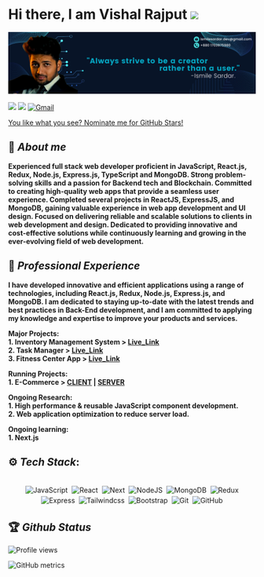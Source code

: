 <h1>Hi there, I am Vishal Rajput <img src="https://github.com/TheDudeThatCode/TheDudeThatCode/blob/master/Assets/Hi.gif"width="29"> </h1>

[<img src="https://github.com/ismailsardar/ismailsardar/blob/master/banner.png" />](https://github.com/ismailsardar)

<!-- [<img src="https://img.shields.io/badge/Youtube-white.svg?&style=for-the-badge&logo=Youtube&logoColor=red">](https://www.youtube.com/c/VishalRajput_1) -->

[<img src="https://img.shields.io/badge/linkedin-%230077B5.svg?&style=for-the-badge&logo=linkedin&logoColor=white">](<[https://www.linkedin.com/in/vishalraj1/](https://www.linkedin.com/in/ismilesardar/)>)
[<img src="https://img.shields.io/badge/twitter-white.svg?&style=for-the-badge&logo=twitter&logoColor=%3A2F2F">](https://twitter.com)
[<img alt="Gmail" src="https://img.shields.io/badge/Gmail-D14836?style=for-the-badge&logo=gmail&logoColor=white" />](mailto:ismilesardar.dev@gmail.com)

[You like what you see? Nominate me for GitHub Stars!](https://stars.github.com/nominate/)

## 🚀 _About me_

**Experienced full stack web developer proficient in JavaScript, React.js, Redux, Node.js, Express.js, TypeScript and MongoDB. Strong problem-solving skills and a passion for Backend tech and Blockchain. Committed to creating high-quality web apps that provide a seamless user experience. Completed several projects in ReactJS, ExpressJS, and MongoDB, gaining valuable experience in web app development and UI design. Focused on delivering reliable and scalable solutions to clients in web development and design. Dedicated to providing innovative and cost-effective solutions while continuously learning and growing in the ever-evolving field of web development.**

## 💼 _Professional Experience_

**I have developed innovative and efficient applications using a range of technologies, including React.js, Redux, Node.js, Express.js, and MongoDB. I am dedicated to staying up-to-date with the latest trends and best practices in Back-End development, and I am committed to applying my knowledge and expertise to improve your products and services.**

**Major Projects:**</br>
**1. Inventory Management System > [Live_Link](https://inventory-management-ismile.netlify.app/)** </br>
**2. Task Manager > [Live_Link](https://task-manager-ismile.netlify.app/)** </br>
**3. Fitness Center App > [Live_Link](https://sardar-gym.netlify.app/)** </br>
<!-- **3. Fitness Center App [Live_Link](https://inventory-management-ismile.netlify.app/)**  -->

**Running Projects:**</br>
**1. E-Commerce > [CLIENT](https://github.com/ismailsardar/E-commerce-react) | [SERVER](https://github.com/ismailsardar/E-commerce)**

**Ongoing Research:** </br>
**1. High performance & reusable JavaScript component development.**</br>
**2. Web application optimization to reduce server load.**

**Ongoing learning:**</br>
**1. Next.js**


<!-- ## 🧑🏻‍💻 Open Source Experience

**Project Admin at [GirlScript Summer of Code 21](http://gssoc.girlscript.tech/) & [Cross Winter of Code](https://crosswoc.ieeedtu.in/) - I guided 4 mentors and 300++ open source enthusiasts about the open source. I was the Project admin of [Awesome JavaScript Projects](https://github.com/Vishal-raj-1/Awesome-JavaScript-Projects). The aim of this project to guide participants how they can make lot of stuff using simple vanilla JavaScript.**

**Open Source Developer at [NJACK Winter of Code 20](njackwinterofcode.github.io) & [Kharagpur Winter of Code 20](https://kwoc.kossiitkgp.org/) - I worked on more than 10 projects during this programs. The main project I was working on is [Awesome Portfolio Website](https://github.com/smaranjitghose/awesome-portfolio-websites). In December 2020, I have raised more than 50 Pull Requests and solved 70++ issues. NWOC'21 was my first open source program and I ranked 1 in this program check leaderboard** [here](https://njackwinterofcode.github.io/leaderboard.html). -->

## ⚙️ _Tech Stack_:

<p align="center">
<br/>

<img alt="JavaScript" src="https://img.shields.io/badge/javascript%20-%23323330.svg?&style=for-the-badge&logo=javascript&logoColor=%23F7DF1E" style="margin:2px;"/>

<img alt="React" src="https://img.shields.io/badge/react%20-%2320232a.svg?&style=for-the-badge&logo=react&logoColor=%2361DAFB" style="margin:2px;"/>

<img alt="Next" src="https://img.shields.io/badge/Next.js%20-%2300599C.svg?&style=for-the-badge&logo=Next.js%2B%2B&ogoColor=white" style="margin:2px;"/>

<img alt="NodeJS" src="https://img.shields.io/badge/node.js%20-%2343853D.svg?&style=for-the-badge&logo=node.js&logoColor=white" style="margin:2px;"/>

<img alt="MongoDB" src ="https://img.shields.io/badge/MongoDB-%234ea94b.svg?&style=for-the-badge&logo=mongodb&logoColor=white" style="margin:2px;"/>

<img alt="Redux" src="https://img.shields.io/badge/redux%20-%2314354C.svg?&style=for-the-badge&logo=redux&logoColor=white" style="margin:2px;"/>

<img alt="Express" src="https://img.shields.io/badge/Express.js%20-%231572B6.svg?&style=for-the-badge&logo=Express.js&logoColor=white" style="margin:2px;"/>

<img alt="Tailwindcss" src="https://img.shields.io/badge/tailwindcss%20-%231572B6.svg?&style=for-the-badge&logo=tailwindcss&logoColor=white" style="margin:2px;"/>

<img alt="Bootstrap" src="https://img.shields.io/badge/bootstrap%20-%23563D7C.svg?&style=for-the-badge&logo=bootstrap&logoColor=white" style="margin:2px;"/>

<img alt="Git" src="https://img.shields.io/badge/git%20-%23F05033.svg?&style=for-the-badge&logo=git&logoColor=white" style="margin:2px;"/>

<img alt="GitHub" src="https://img.shields.io/badge/github%20-%23121011.svg?&style=for-the-badge&logo=github&logoColor=white" style="margin:2px;"/>
<!-- <img alt="WordPress" src="https://img.shields.io/badge/WordPress%20-%23117AC9.svg?&style=for-the-badge&logo=WordPress&logoColor=white" style="margin:2px;"/> -->
<br/>
</p>

## 🏆 _Github Status_

![Profile views](https://gpvc.arturio.dev/ismailsardar)

![GitHub metrics](https://metrics.lecoq.io/ismailsardar)

<!-- <img  src="https://github-readme-stats.vercel.app/api?username=Vishal-raj-1&show_icons=true&hide_border=true&theme=dark" width="48%" align="right" >
<img  src="https://github-readme-streak-stats.herokuapp.com/?user=Vishal-raj-1&theme=dark" width="48%" > -->
<!-- <br> -->

<!-- <div align="center">
  
[![trophy](https://github-profile-trophy.vercel.app/?username=Vishal-raj-1&rank=S,AAA,AA,A&theme=juicyfresh&margin-w=15)](https://github.com/ryo-ma/github-profile-trophy)

![visitors](https://visitor-badge.laobi.icu/badge?page_id=Vishal-raj-1.Vishal-raj-1) -->

</div>
